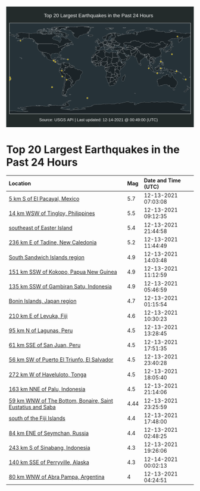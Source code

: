 ![Map](./map.png)

# Top 20 Largest Earthquakes in the Past 24 Hours

| Location | Mag | Date and Time (UTC) |
|:---|:---|:---|
| [5 km S of El Pacayal, Mexico](https://earthquake.usgs.gov/earthquakes/eventpage/us6000gbt6) | 5.7 | 12-13-2021 07:03:08 |
| [14 km WSW of Tingloy, Philippines](https://earthquake.usgs.gov/earthquakes/eventpage/us6000gbu7) | 5.5 | 12-13-2021 09:12:35 |
| [southeast of Easter Island](https://earthquake.usgs.gov/earthquakes/eventpage/us6000gc0k) | 5.4 | 12-13-2021 21:44:58 |
| [236 km E of Tadine, New Caledonia](https://earthquake.usgs.gov/earthquakes/eventpage/us6000gbv3) | 5.2 | 12-13-2021 11:44:49 |
| [South Sandwich Islands region](https://earthquake.usgs.gov/earthquakes/eventpage/us6000gbvs) | 4.9 | 12-13-2021 14:03:48 |
| [151 km SSW of Kokopo, Papua New Guinea](https://earthquake.usgs.gov/earthquakes/eventpage/us6000gbv1) | 4.9 | 12-13-2021 11:12:59 |
| [135 km SSW of Gambiran Satu, Indonesia](https://earthquake.usgs.gov/earthquakes/eventpage/us6000gbsu) | 4.9 | 12-13-2021 05:46:59 |
| [Bonin Islands, Japan region](https://earthquake.usgs.gov/earthquakes/eventpage/us6000gbru) | 4.7 | 12-13-2021 01:15:54 |
| [210 km E of Levuka, Fiji](https://earthquake.usgs.gov/earthquakes/eventpage/us6000gbup) | 4.6 | 12-13-2021 10:30:23 |
| [95 km N of Lagunas, Peru](https://earthquake.usgs.gov/earthquakes/eventpage/us6000gbvm) | 4.5 | 12-13-2021 13:28:45 |
| [61 km SSE of San Juan, Peru](https://earthquake.usgs.gov/earthquakes/eventpage/us6000gbxz) | 4.5 | 12-13-2021 17:51:35 |
| [56 km SW of Puerto El Triunfo, El Salvador](https://earthquake.usgs.gov/earthquakes/eventpage/us6000gc1b) | 4.5 | 12-13-2021 23:40:28 |
| [272 km W of Haveluloto, Tonga](https://earthquake.usgs.gov/earthquakes/eventpage/us6000gbz1) | 4.5 | 12-13-2021 18:05:40 |
| [163 km NNE of Palu, Indonesia](https://earthquake.usgs.gov/earthquakes/eventpage/us6000gc07) | 4.5 | 12-13-2021 21:14:06 |
| [59 km WNW of The Bottom, Bonaire, Saint Eustatius and Saba ](https://earthquake.usgs.gov/earthquakes/eventpage/pr2021347002) | 4.44 | 12-13-2021 23:25:59 |
| [south of the Fiji Islands](https://earthquake.usgs.gov/earthquakes/eventpage/us6000gbye) | 4.4 | 12-13-2021 17:48:00 |
| [84 km ENE of Seymchan, Russia](https://earthquake.usgs.gov/earthquakes/eventpage/us6000gbsb) | 4.4 | 12-13-2021 02:48:25 |
| [243 km S of Sinabang, Indonesia](https://earthquake.usgs.gov/earthquakes/eventpage/us6000gbzh) | 4.3 | 12-13-2021 19:26:06 |
| [140 km SSE of Perryville, Alaska](https://earthquake.usgs.gov/earthquakes/eventpage/ak021fzj188o) | 4.3 | 12-14-2021 00:02:13 |
| [80 km WNW of Abra Pampa, Argentina](https://earthquake.usgs.gov/earthquakes/eventpage/us6000gbsf) | 4 | 12-13-2021 04:24:51 |
